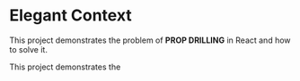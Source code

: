 # Elegant Context

This project demonstrates the problem of <b>PROP DRILLING</b> in React and how to solve it.

This project demonstrates the 